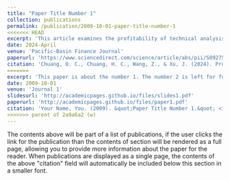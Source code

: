 ```yaml
---
title: "Paper Title Number 1"
collection: publications
permalink: /publication/2009-10-01-paper-title-number-1
<<<<<<< HEAD
excerpt: 'This article examines the profitability of technical analysis on the Shanghai Stock Exchange Composite Index and the Growth Enterprise Market Index, employing stepwise generalized error rate control procedures to address the data-snooping bias.'
date: 2024-April
venue: 'Pacific-Basin Finance Journal'
paperurl: 'https://www.sciencedirect.com/science/article/abs/pii/S0927538X24000295'
citation: 'Chuang, O. C., Chuang, H. C., Wang, Z., & Xu, J. (2024). Profitability of technical trading rules in the Chinese stock market. Pacific-Basin Finance Journal, 84, 102278.'
=======
excerpt: 'This paper is about the number 1. The number 2 is left for future work.'
date: 2009-10-01
venue: 'Journal 1'
slidesurl: 'http://academicpages.github.io/files/slides1.pdf'
paperurl: 'http://academicpages.github.io/files/paper1.pdf'
citation: 'Your Name, You. (2009). &quot;Paper Title Number 1.&quot; <i>Journal 1</i>. 1(1).'
>>>>>>> parent of 2a9a6a2 (w)
---
```


The contents above will be part of a list of publications, if the user clicks the link for the publication than the contents of section will be rendered as a full page, allowing you to provide more information about the paper for the reader. When publications are displayed as a single page, the contents of the above "citation" field will automatically be included below this section in a smaller font.